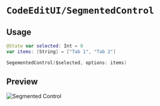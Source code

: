 # ``CodeEditUI/SegmentedControl``

## Usage

```swift
@State var selected: Int = 0
var items: [String] = ["Tab 1", "Tab 2"]

SegementedControl($selected, options: items)
```

## Preview

![Segmented Control](SegmentedControl_View.png)
